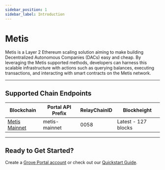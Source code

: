 ```yaml
---
sidebar_position: 1
sidebar_label: Introduction
---
```


# Metis

Metis is a Layer 2 Ethereum scaling solution aiming to make building Decentralized Autonomous Companies (DACs) easy and cheap. By leveraging the Metis supported methods, developers can harness this scalable infrastructure with actions such as querying balances, executing transactions, and interacting with smart contracts on the Metis network.

---

## Supported Chain Endpoints

| Blockchain                                 | Portal API Prefix | RelayChainID | Blockheight         |
| ------------------------------------------ | ----------------- | ------------ | ------------------- |
| [Metis Mainnet](./endpoints/metis-mainnet) | metis-mainnet     | 0058         | Latest - 127 blocks |

---

## Ready to Get Started?

Create a [Grove Portal account](https://portal.grove.city) or check out our [Quickstart Guide](/guides/getting-started/quickstart).
